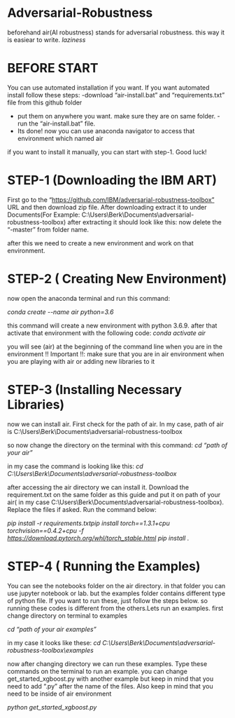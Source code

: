 # Adversarial-Robustness

beforehand air(AI robustness) stands for adversarial robustness. this way it is easiear to write. *laziness*
# BEFORE START
You can use automated installation if you want. If you want automated install follow these steps:
-download “air-install.bat” and “requirements.txt” file from this github folder
- put them on anywhere you want. make sure they are on same folder.
-run the “air-install.bat” file.
- Its done! now you can use anaconda navigator to access that environment which named air

if you want to install it manually, you can start with step-1. Good luck!

# STEP-1 (Downloading the IBM ART)
First go to the “https://github.com/IBM/adversarial-robustness-toolbox” URL and then download zip file. After downloading extract it to under Documents(For Example: C:\Users\Berk\Documents\adversarial-robustness-toolbox) after extracting it should look like this:
now delete the “-master” from folder name.

after this we need to create a new environment and work on that environment.

# STEP-2 ( Creating New Environment)
now open the anaconda terminal and run this command:

*conda create --name air python=3.6*

this command will create a new environment with python 3.6.9.
after that activate that environment with the following code:
*conda activate air*

you will see (air) at the beginning of the command line when you are in the environment
!! Important !!: make sure that you are in air environment when you are playing with air or adding new libraries to it

# STEP-3 (Installing Necessary Libraries)

now we can install air. First check for the path of air. In my case, path of air is C:\Users\Berk\Documents\adversarial-robustness-toolbox

so now change the directory on the terminal with this command:
*cd “path of your air”*

in my case the command is looking like this:
*cd C:\Users\Berk\Documents\adversarial-robustness-toolbox*

after accessing the air directory we can install it. Download the requirement.txt on the same folder as this guide and put it on path of your air( in my case C:\Users\Berk\Documents\adversarial-robustness-toolbox). Replace the files if asked. Run the command below:

*pip install -r requirements.txtpip install torch==1.3.1+cpu torchvision==0.4.2+cpu -f https://download.pytorch.org/whl/torch_stable.html*
*pip install .*

# STEP-4 ( Running the Examples)

You can see the notebooks folder on the air directory. in that folder you can use jupyter notebook or lab. but the examples folder contains different type of python file. If you want to run these, just follow the steps below.
so running these codes is different from the others.Lets run an examples. first change directory on terminal to examples

*cd “path of your air examples”*

in my case it looks like these:
*cd C:\Users\Berk\Documents\adversarial-robustness-toolbox\examples*

now after changing directory we can run these examples. Type these commands on the terminal to run an example. you can change get_started_xgboost.py with another example but keep in mind that you need to add “.py” after the name of the files. Also keep in mind that you need to be inside of air environment

*python get_started_xgboost.py*

